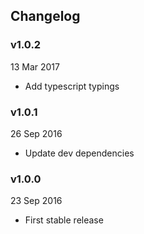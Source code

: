 ## Changelog

### v1.0.2

13 Mar 2017

-   Add typescript typings

### v1.0.1

26 Sep 2016

-   Update dev dependencies

### v1.0.0

23 Sep 2016

-   First stable release
